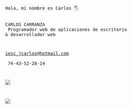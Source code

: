 <html>
<pre>
<body>
Hola, mi nombre es Carlos 🖐


CARLOS CARRANZA <br/>
Programador web de aplicaciones de escritorio & desarrollador web

iesc_jcarlos@hotmail.com <br/>
74-43-52-28-14



<a href="mailto:iesc_jcarlos@hotmail.com" target="_blank"><img src="https://img.shields.io/badge/Gmail-D14836?style=for-the-badge&logo=gmail&logoColor=white"></a>



<a href="https://www.linkedin.com/in/jcarlos-carranza/" target="_blank"><img src="https://img.shields.io/badge/LinkedIn-0077B5?style=for-the-badge&logo=linkedin&logoColor=white"></a>

</body>
  
  </html>



